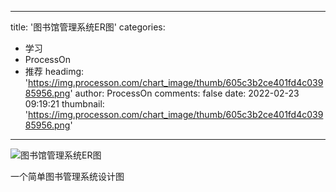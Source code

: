 
---
title: '图书馆管理系统ER图'
categories: 
 - 学习
 - ProcessOn
 - 推荐
headimg: 'https://img.processon.com/chart_image/thumb/605c3b2ce401fd4c03985956.png'
author: ProcessOn
comments: false
date: 2022-02-23 09:19:21
thumbnail: 'https://img.processon.com/chart_image/thumb/605c3b2ce401fd4c03985956.png'
---

<div>   
<img class="thumb" alt="图书馆管理系统ER图" src="https://img.processon.com/chart_image/thumb/605c3b2ce401fd4c03985956.png" referrerpolicy="no-referrer">
<p>一个简单图书管理系统设计图</p>  
</div>
            